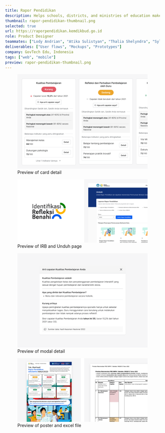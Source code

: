 ```yaml
---
title: Rapor Pendidikan
description: Helps schools, districts, and ministries of education make data-driven decisions in order to improve the quality of education.
thumbnail: rapor-pendidikan-thumbnail.png
selected: true
url: https://raporpendidikan.kemdikbud.go.id
role: Product Designer
teammates: ["Lody Andrian", "Atika Sulistyan", "Thalia Shelyndra", "Sylvia Putri"]
deliverables: ["User flows", "Mockups", "Prototypes"]
company: GovTech Edu, Indonesia
tags: ["web", "mobile"]
preview: rapor-pendidikan-thumbnail.png
---
```


<figure>
        <img src="card-detail.png" alt="Card detail" /> 
        <figcaption>Preview of card detail</figcaption>
</figure>

<figure>
        <img src="irb-unduh.png" alt="IRB and Unduh Page" />
        <figcaption>Preview of IRB and Unduh page</figcaption>
</figure>

<figure>
        <img src="modal.png" alt="Modal Detail" />
        <figcaption>Preview of modal detail</figcaption>
</figure>

<figure>
        <img src="poster-excel.png" alt="Poster and Excel" />
        <figcaption>Preview of poster and excel file</figcaption>
</figure>
